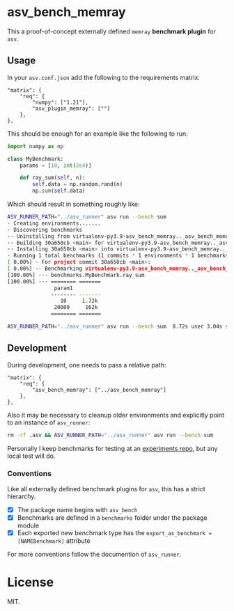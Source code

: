 # asv_bench_memray

This a proof-of-concept externally defined `memray` **benchmark plugin** for `asv`.

## Usage

In your `asv.conf.json` add the following to the requirements matrix:

``` json-with-comments
"matrix": {
    "req": {
        "numpy": ["1.21"],
        "asv_plugin_memray": [""]
    },
},
```

This should be enough for an example like the following to run:

``` python
import numpy as np

class MyBenchmark:
    params = [10, int(2e4)]

    def ray_sum(self, n):
        self.data = np.random.rand(n)
        np.sum(self.data)
```

Which should result in something roughly like:

```sh
ASV_RUNNER_PATH="../asv_runner" asv run --bench sum
· Creating environments.......
· Discovering benchmarks
·· Uninstalling from virtualenv-py3.9-asv_bench_memray.._asv_bench_memray-numpy1.21
·· Building 30a650cb <main> for virtualenv-py3.9-asv_bench_memray.._asv_bench_memray-numpy1.21.
·· Installing 30a650cb <main> into virtualenv-py3.9-asv_bench_memray.._asv_bench_memray-numpy1.21
· Running 1 total benchmarks (1 commits * 1 environments * 1 benchmarks)
[ 0.00%] · For project commit 30a650cb <main>:
[ 0.00%] ·· Benchmarking virtualenv-py3.9-asv_bench_memray.._asv_bench_memray-numpy1.21
[100.00%] ··· benchmarks.MyBenchmark.ray_sum                                                ok
[100.00%] ··· ======== =======
               param1         
              -------- -------
                 10     1.72k 
               20000     162k 
              ======== =======

ASV_RUNNER_PATH="../asv_runner" asv run --bench sum  8.72s user 3.04s system 99% cpu 11.877 total
```

## Development

During development, one needs to pass a relative path:

``` json-with-comments
"matrix": {
    "req": {
        "asv_bench_memray": ["../asv_bench_memray"]
    },
},
```

Also it may be necessary to cleanup older environments and explicitly point to an instance of `asv_runner`:

``` sh
rm -rf .asv && ASV_RUNNER_PATH="../asv_runner" asv run --bench sum
```

Personally I keep benchmarks for testing at an [experiments repo](https://github.com/HaoZeke/asv_experiments), but any local test will do.

### Conventions

Like all externally defined benchmark plugins for `asv`, this has a strict hierarchy.
- [X] The package name begins with `asv_bench`
- [X] Benchmarks are defined in a `benchmarks` folder under the package module
- [X] Each exported new benchmark type has the `export_as_benchmark = [NAMEBenchmark]` attribute

For more conventions follow the documention of `asv_runner`.

# License
MIT.
